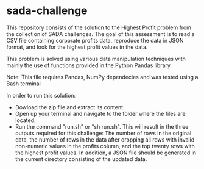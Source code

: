# sada-challenge

This repository consists of the solution to the Highest Profit problem from the collection of SADA challenges. The goal of this assessment is to read a CSV file containing corporate profits data, reproduce the data in JSON format, and look for the highest profit values in the data.

This problem is solved using various data manipulation techniques with mainly the use of functions provided in the Python Pandas library.

Note: This file requires Pandas, NumPy dependecies and was tested using a Bash terminal

In order to run this solution:
 - Dowload the zip file and extract its content.
 - Open up your terminal and navigate to the folder where the files are located. 
 - Run the command "run.sh" or "sh run.sh". This will result in the three outputs required for this challenge: The number of rows in the original data, the number of rows in the      data after dropping all rows with invalid non-numeric values in the profits column, and the top twenty rows with the highest profit values. In addition, a JSON file should be      generated in the current directory consisting of the updated data. 
